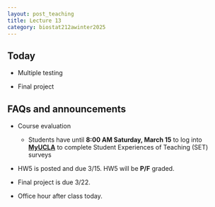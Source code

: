```yaml
---
layout: post_teaching
title: Lecture 13
category: biostat212awinter2025
---
```


## Today

* Multiple testing

* Final project


## FAQs and announcements

* Course evaluation

  * Students have until **8:00 AM Saturday, March 15** to log into [**MyUCLA**]() to complete Student Experiences of Teaching (SET) surveys  

* HW5 is posted and due 3/15. HW5 will be **P/F** graded.
  
* Final project is due 3/22. 

* Office hour after class today.
